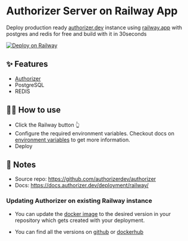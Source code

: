 # Authorizer Server on Railway App

Deploy production ready [authorizer.dev](https://authorizer.dev) instance using [railway.app](https://railway.app) with postgres and redis for free and build with it in 30seconds 

[![Deploy on Railway](https://railway.app/button.svg)](https://railway.app/new/template?template=https%3A%2F%2Fgithub.com%2Fauthorizerdev%2Fauthorizer-railway&plugins=postgresql%2Credis&envs=ENV%2CDATABASE_TYPE%2CADMIN_SECRET%2CCOOKIE_NAME%2CJWT_ROLE_CLAIM%2CJWT_TYPE%2CJWT_SECRET%2CFACEBOOK_CLIENT_ID%2CFACEBOOK_CLIENT_SECRET%2CGOOGLE_CLIENT_ID%2CGOOGLE_CLIENT_SECRET%2CGITHUB_CLIENT_ID%2CGITHUB_CLIENT_SECRET%2CALLOWED_ORIGINS%2CROLES%2CPROTECTED_ROLES%2CDEFAULT_ROLES&optionalEnvs=FACEBOOK_CLIENT_ID%2CFACEBOOK_CLIENT_SECRET%2CGOOGLE_CLIENT_ID%2CGOOGLE_CLIENT_SECRET%2CGITHUB_CLIENT_ID%2CGITHUB_CLIENT_SECRET%2CALLOWED_ORIGINS%2CROLES%2CPROTECTED_ROLES%2CDEFAULT_ROLES&ENVDesc=Deployment+environment&DATABASE_TYPEDesc=With+railway+we+are+deploying+postgres+db&ADMIN_SECRETDesc=Secret+to+access+the+admin+apis&COOKIE_NAMEDesc=Name+of+http+only+cookie+that+will+be+used+as+session&FACEBOOK_CLIENT_IDDesc=Facebook+client+ID+for+facebook+login&FACEBOOK_CLIENT_SECRETDesc=Facebook+client+secret+for+facebook+login&GOOGLE_CLIENT_IDDesc=Google+client+ID+for+google+login&GOOGLE_CLIENT_SECRETDesc=Google+client+secret+for+google+login&GITHUB_CLIENT_IDDesc=Github+client+ID+for+github+login&GITHUB_CLIENT_SECRETDesc=Github+client+secret+for+github+login&ALLOWED_ORIGINSDesc=Whitelist+the+URL+for+which+this+instance+of+authorizer+is+allowed&ROLESDesc=Comma+separated+list+of+roles+that+platform+supports.+Default+role+is+user&PROTECTED_ROLESDesc=Comma+separated+list+of+protected+roles+for+which+sign-up+is+disabled&DEFAULT_ROLESDesc=Default+role+that+should+be+assigned+to+user.+It+should+be+one+from+the+list+of+%60ROLES%60+env.+Default+role+is+user&JWT_ROLE_CLAIMDesc=JWT+key+to+be+used+to+validate+the+role+field.&JWT_TYPEDesc=JWT+encryption+type&JWT_SECRETDesc=Random+string+that+will+be+used+for+encrypting+the+JWT+token&ENVDefault=PRODUCTION&DATABASE_TYPEDefault=postgres&COOKIE_NAMEDefault=authorizer&JWT_TYPEDefault=HS256&JWT_ROLE_CLAIMDefault=role)

## ✨ Features

- [Authorizer](https://authorizer.dev)
- PostgreSQL
- REDIS

## 💁‍♀️ How to use

- Click the Railway button 👆
- Configure the required environment variables. Checkout docs on [environment variables](https://docs.authorizer.dev/core/env/) to get more information.
- Deploy

## 📝 Notes

- Source repo: https://github.com/authorizerdev/authorizer
- Docs: https://docs.authorizer.dev/deployment/railway/

### Updating Authorizer on existing Railway instance

- You can update the [docker image](https://github.com/authorizerdev/authorizer-railway/blob/main/Dockerfile#L1) to the desired version in your repository which gets created with your deployment.

- You can find all the versions on [github](https://github.com/authorizerdev/authorizer/releases) or [dockerhub](https://hub.docker.com/r/lakhansamani/authorizer)
